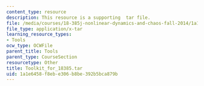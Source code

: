 ```yaml
---
content_type: resource
description: This resource is a supporting  tar file.
file: /media/courses/18-385j-nonlinear-dynamics-and-chaos-fall-2014/1a1e6458f8ebe306b8be392b5bca879b_Toolkit_for_18385.tar
file_type: application/x-tar
learning_resource_types:
- Tools
ocw_type: OCWFile
parent_title: Tools
parent_type: CourseSection
resourcetype: Other
title: Toolkit_for_18385.tar
uid: 1a1e6458-f8eb-e306-b8be-392b5bca879b
---
```

